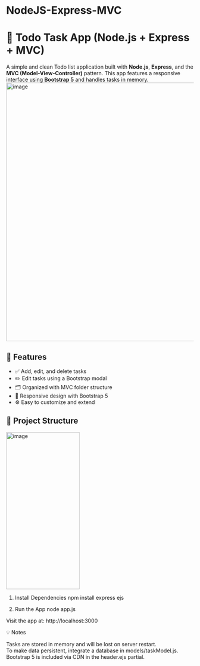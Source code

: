 # NodeJS-Express-MVC

# 📝 Todo Task App (Node.js + Express + MVC)
  
A simple and clean Todo list application built with **Node.js**, **Express**, and the **MVC (Model-View-Controller)** pattern. This app features a responsive interface using **Bootstrap 5** and handles tasks in memory.
<img width="1690" height="693" alt="image" src="https://github.com/user-attachments/assets/b121cb9b-0208-43e8-8b67-1f4bb2888c8f" />

  
## 🚀 Features  
- ✅ Add, edit, and delete tasks  
- ✏️ Edit tasks using a Bootstrap modal  
- 🗂️ Organized with MVC folder structure  
- 📱 Responsive design with Bootstrap 5  
- ⚙️ Easy to customize and extend  

    
## 📂 Project Structure    
<img width="197" height="421" alt="image" src="https://github.com/user-attachments/assets/f6bf2b31-634a-4e15-8d2d-3c774db59d70" />


1. Install Dependencies
   npm install express ejs
   
2. Run the App
   node app.js
  
Visit the app at: http://localhost:3000 

💡 Notes 
  
Tasks are stored in memory and will be lost on server restart.  
To make data persistent, integrate a database in models/taskModel.js.  
Bootstrap 5 is included via CDN in the header.ejs partial.  
